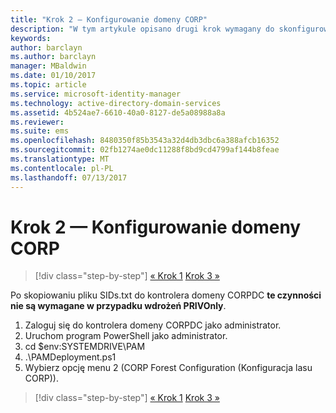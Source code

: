 ```yaml
---
title: "Krok 2 — Konfigurowanie domeny CORP"
description: "W tym artykule opisano drugi krok wymagany do skonfigurowania domeny CORP, który polega na uruchomieniu skryptu po skopiowaniu pliku sids.txt do domeny CORPDC"
keywords: 
author: barclayn
ms.author: barclayn
manager: MBaldwin
ms.date: 01/10/2017
ms.topic: article
ms.service: microsoft-identity-manager
ms.technology: active-directory-domain-services
ms.assetid: 4b524ae7-6610-40a0-8127-de5a08988a8a
ms.reviewer: 
ms.suite: ems
ms.openlocfilehash: 8480350f85b3543a32d4db3dbc6a388afcb16352
ms.sourcegitcommit: 02fb1274ae0dc11288f8bd9cd4799af144b8feae
ms.translationtype: MT
ms.contentlocale: pl-PL
ms.lasthandoff: 07/13/2017
---
```

# Krok 2 — Konfigurowanie domeny CORP
<a id="step-2-configuring-the-corp-domain" class="xliff"></a>

>[!div class="step-by-step"]
[« Krok 1](sp1-step1-configuring-priv-domain.md)
[Krok 3 »](sp1-step3-installing-configuring-sql.md)

Po skopiowaniu pliku SIDs.txt do kontrolera domeny CORPDC **te czynności nie są wymagane w przypadku wdrożeń PRIVOnly**.

1. Zaloguj się do kontrolera domeny CORPDC jako administrator.
2. Uruchom program PowerShell jako administrator.
3. cd $env:SYSTEMDRIVE\PAM
4. .\PAMDeployment.ps1
5. Wybierz opcję menu 2 (CORP Forest Configuration (Konfiguracja lasu CORP)).

>[!div class="step-by-step"]
[« Krok 1](sp1-step1-configuring-priv-domain.md)
[Krok 3 »](sp1-step3-installing-configuring-sql.md)
